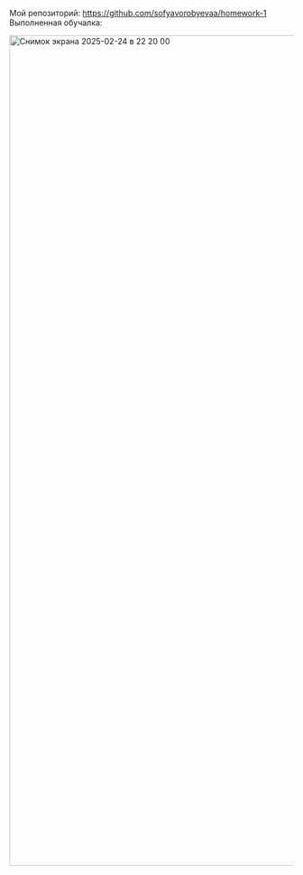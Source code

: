 Мой репозиторий: https://github.com/sofyavorobyevaa/homework-1
Выполненная обучалка:

<img width="1470" alt="Снимок экрана 2025-02-24 в 22 20 00" src="https://github.com/user-attachments/assets/c2854bdf-21fc-4657-9e1a-987d5ba7bb28" />
